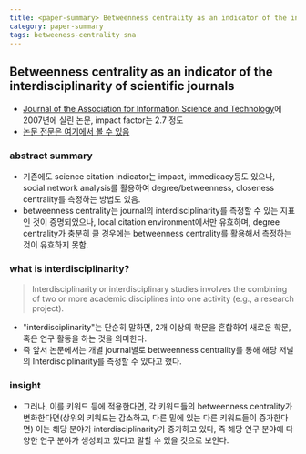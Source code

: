 ```yaml
---
title: <paper-summary> Betweenness centrality as an indicator of the interdisciplinarity of scientific journals
category: paper-summary
tags: betweeness-centrality sna
---
```


## Betweenness centrality as an indicator of the interdisciplinarity of scientific journals

- [Journal of the Association for Information Science and Technology](https://en.wikipedia.org/wiki/Journal_of_the_Association_for_Information_Science_and_Technology)에 2007년에 실린 논문, impact factor는 2.7 정도
- [논문 전문은 여기에서 볼 수 있음](https://onlinelibrary.wiley.com/doi/full/10.1002/asi.20614)

### abstract summary 

- 기존에도 science citation indicator는 impact, immedicacy등도 있으나, social network analysis를 활용하여 degree/betweenness, closeness centrality를 측정하는 방법도 있음. 
- betweenness centrality는 journal의 interdisciplinarity를 측정할 수 있는 지표인 것이 증명되었으나, local citation environment에서만 유효하며, degree centrality가 충분히 클 경우에는 betweenness centrality를 활용해서 측정하는 것이 유효하지 못함. 

### what is interdisciplinarity?

> Interdisciplinarity or interdisciplinary studies involves the combining of two or more academic disciplines into one activity (e.g., a research project).

- "interdisciplinarity"는 단순히 말하면, 2개 이상의 학문을 혼합하여 새로운 학문, 혹은 연구 활동을 하는 것을 의미한다. 
- 즉 앞서 논문에서는 개별 journal별로 betweenness centrality를 통해 해당 저널의 Interdisciplinarity를 측정할 수 있다고 했다.

### insight

- 그러나, 이를 키워드 등에 적용한다면, 각 키워드들의 betweenness centrality가 변화한다면(상위의 키워드는 감소하고, 다른 밑에 있는 다른 키워드들이 증가한다면) 이는 해당 분야가 interdisciplinarity가 증가하고 있다, 즉 해당 연구 분야에 다양한 연구 분야가 생성되고 있다고 말할 수 있을 것으로 보인다.